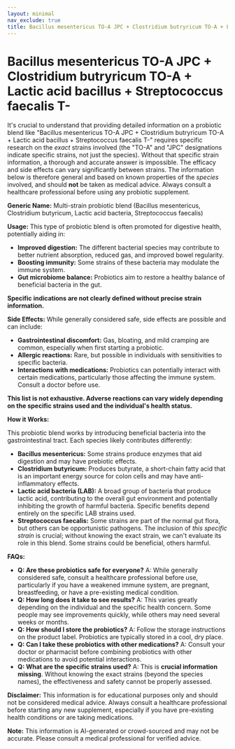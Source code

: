 ```yaml
---
layout: minimal
nav_exclude: true
title: Bacillus mesentericus TO-A JPC + Clostridium butryricum TO-A + Lactic acid bacillus + Streptococcus faecalis T-
---
```


# Bacillus mesentericus TO-A JPC + Clostridium butryricum TO-A + Lactic acid bacillus + Streptococcus faecalis T-

It's crucial to understand that providing detailed information on a probiotic blend like "Bacillus mesentericus TO-A JPC + Clostridium butryricum TO-A + Lactic acid bacillus + Streptococcus faecalis T-"  requires specific research on the *exact* strains involved (the "TO-A" and "JPC" designations indicate specific strains, not just the species).  Without that specific strain information, a thorough and accurate answer is impossible.  The efficacy and side effects can vary significantly between strains.  The information below is therefore general and based on known properties of the *species* involved, and should **not** be taken as medical advice.  Always consult a healthcare professional before using any probiotic supplement.


**Generic Name:**  Multi-strain probiotic blend (Bacillus mesentericus, Clostridium butyricum, Lactic acid bacteria, Streptococcus faecalis)

**Usage:**  This type of probiotic blend is often promoted for digestive health, potentially aiding in:

* **Improved digestion:**  The different bacterial species may contribute to better nutrient absorption, reduced gas, and improved bowel regularity.
* **Boosting immunity:** Some strains of these bacteria may modulate the immune system.
* **Gut microbiome balance:**  Probiotics aim to restore a healthy balance of beneficial bacteria in the gut.

**Specific indications are not clearly defined without precise strain information.**


**Side Effects:** While generally considered safe, side effects are possible and can include:

* **Gastrointestinal discomfort:** Gas, bloating, and mild cramping are common, especially when first starting a probiotic.
* **Allergic reactions:**  Rare, but possible in individuals with sensitivities to specific bacteria.
* **Interactions with medications:** Probiotics can potentially interact with certain medications, particularly those affecting the immune system.  Consult a doctor before use.

**This list is not exhaustive.  Adverse reactions can vary widely depending on the specific strains used and the individual's health status.**


**How it Works:**

This probiotic blend works by introducing beneficial bacteria into the gastrointestinal tract.  Each species likely contributes differently:

* **Bacillus mesentericus:**  Some strains produce enzymes that aid digestion and may have prebiotic effects.
* **Clostridium butyricum:**  Produces butyrate, a short-chain fatty acid that is an important energy source for colon cells and may have anti-inflammatory effects.
* **Lactic acid bacteria (LAB):** A broad group of bacteria that produce lactic acid, contributing to the overall gut environment and potentially inhibiting the growth of harmful bacteria.  Specific benefits depend entirely on the specific LAB strains used.
* **Streptococcus faecalis:**  Some strains are part of the normal gut flora, but others can be opportunistic pathogens.  The inclusion of *this specific strain* is crucial;  without knowing the exact strain, we can't evaluate its role in this blend.  Some strains could be beneficial, others harmful.


**FAQs:**

* **Q: Are these probiotics safe for everyone?** A: While generally considered safe, consult a healthcare professional before use, particularly if you have a weakened immune system, are pregnant, breastfeeding, or have a pre-existing medical condition.
* **Q: How long does it take to see results?** A: This varies greatly depending on the individual and the specific health concern.  Some people may see improvements quickly, while others may need several weeks or months.
* **Q: How should I store the probiotics?** A: Follow the storage instructions on the product label.  Probiotics are typically stored in a cool, dry place.
* **Q: Can I take these probiotics with other medications?** A: Consult your doctor or pharmacist before combining probiotics with other medications to avoid potential interactions.
* **Q: What are the specific strains used?** A:  This is **crucial information missing**.  Without knowing the exact strains (beyond the species names), the effectiveness and safety cannot be properly assessed.


**Disclaimer:** This information is for educational purposes only and should not be considered medical advice. Always consult a healthcare professional before starting any new supplement, especially if you have pre-existing health conditions or are taking medications.


**Note:** This information is AI-generated or crowd-sourced and may not be accurate. Please consult a medical professional for verified advice.